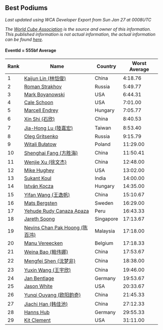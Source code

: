 ## Best Podiums

*Last updated using WCA Developer Export from Sun Jan 27 at 0008UTC*

*The [World Cube Association](https://www.worldcubeassociation.org) is the source and owner of this information. This published information is not actual information, the actual information can be found [here](https://www.worldcubeassociation.org/results).*

#### EventId = 555bf Average

|Rank|Name|Country|Worst Average|  
|--|--|--|--|  
|1|[Kaijun Lin (林恺俊)](https://www.worldcubeassociation.org/persons/2013LINK01)|China|4:18.76|  
|2|[Roman Strakhov](https://www.worldcubeassociation.org/persons/2012STRA02)|Russia|5:49.77|  
|3|[Mark Boyanowski](https://www.worldcubeassociation.org/persons/2014BOYA01)|USA|6:44.31|  
|4|[Cale Schoon](https://www.worldcubeassociation.org/persons/2014SCHO02)|USA|7:01.00|  
|5|[Marcell Endrey](https://www.worldcubeassociation.org/persons/2007ENDR01)|Hungary|7:05.77|  
|6|[Xin Shi (石欣)](https://www.worldcubeassociation.org/persons/2010SHIX01)|China|8:40.53|  
|7|[Jia-Hong Lu (陸嘉宏)](https://www.worldcubeassociation.org/persons/2007LUJI01)|Taiwan|8:53.40|  
|8|[Oleg Gritsenko](https://www.worldcubeassociation.org/persons/2011GRIT01)|Russia|9:15.79|  
|9|[Witali Bułatow](https://www.worldcubeassociation.org/persons/2015BUAT01)|Poland|11:29.00|  
|10|[Shenghai Fang (方胜海)](https://www.worldcubeassociation.org/persons/2016FANG01)|China|11:50.41|  
|11|[Wenjie Xu (徐文杰)](https://www.worldcubeassociation.org/persons/2016XUWE02)|China|12:48.00|  
|12|[Mike Hughey](https://www.worldcubeassociation.org/persons/2007HUGH01)|USA|13:02.00|  
|13|[Sukant Koul](https://www.worldcubeassociation.org/persons/2014KOUL01)|India|14:00.00|  
|14|[István Kocza](https://www.worldcubeassociation.org/persons/2005KOCZ01)|Hungary|14:35.00|  
|15|[Yifan Wang (王逸帆)](https://www.worldcubeassociation.org/persons/2017WANY29)|China|15:10.67|  
|16|[Mats Bergsten](https://www.worldcubeassociation.org/persons/2008BERG04)|Sweden|16:29.00|  
|17|[Yehude Rudy Canaza Apaza](https://www.worldcubeassociation.org/persons/2013APAZ01)|Peru|16:43.33|  
|18|[Jareth Soong](https://www.worldcubeassociation.org/persons/2016SOON01)|Singapore|17:13.67|  
|19|[Nevins Chan Pak Hoong (陈百鸿)](https://www.worldcubeassociation.org/persons/2010CHAN20)|Malaysia|17:18.00|  
|20|[Manu Vereecken](https://www.worldcubeassociation.org/persons/2010VERE01)|Belgium|17:18.33|  
|21|[Weina Bao (鲍伟娜)](https://www.worldcubeassociation.org/persons/2015BAOW01)|China|17:53.67|  
|22|[Mengfei Shen (沈梦非)](https://www.worldcubeassociation.org/persons/2018SHEN07)|China|18:38.00|  
|23|[Yuxin Wang (王宇欣)](https://www.worldcubeassociation.org/persons/2009WANG62)|China|19:46.00|  
|24|[Jan Bentlage](https://www.worldcubeassociation.org/persons/2010BENT01)|Germany|19:53.67|  
|25|[Jason White](https://www.worldcubeassociation.org/persons/2016WHIT16)|USA|20:33.67|  
|26|[Yunqi Ouyang (欧阳韵奇)](https://www.worldcubeassociation.org/persons/2007YUNQ01)|China|21:45.33|  
|27|[Jiachi Han (韩佳池)](https://www.worldcubeassociation.org/persons/2014HANJ02)|China|27:12.33|  
|28|[Hanns Hub](https://www.worldcubeassociation.org/persons/2013HUBH01)|Germany|29:55.33|  
|29|[Kit Clement](https://www.worldcubeassociation.org/persons/2008CLEM01)|USA|31:11.00|  
